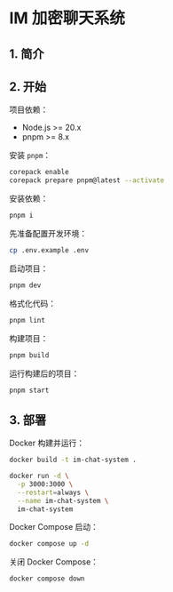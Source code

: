 # IM 加密聊天系统

## 1. 简介

## 2. 开始

项目依赖：

- Node.js >= 20.x
- pnpm >= 8.x

安装 `pnpm`：

```bash
corepack enable
corepack prepare pnpm@latest --activate
```

安装依赖：

```bash
pnpm i
```

先准备配置开发环境：

```bash
cp .env.example .env
```

启动项目：

```bash
pnpm dev
```

格式化代码：

```bash
pnpm lint
```

构建项目：

```bash
pnpm build
```

运行构建后的项目：

```bash
pnpm start
```

## 3. 部署

Docker 构建并运行：

```bash
docker build -t im-chat-system .

docker run -d \
  -p 3000:3000 \
  --restart=always \
  --name im-chat-system \
  im-chat-system
```

Docker Compose 启动：

```bash
docker compose up -d
```

关闭 Docker Compose：

```bash
docker compose down
```

